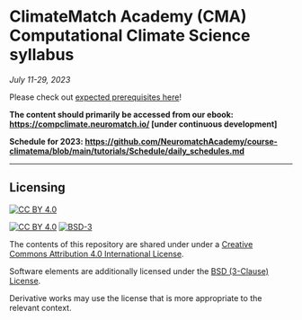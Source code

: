 # ClimateMatch Academy (CMA) Computational Climate Science syllabus

*July 11-29, 2023*

Please check out [expected prerequisites here](https://github.com/NeuromatchAcademy/precourse/blob/main/prereqs/ComputationalNeuroscience.md)!

**The content should primarily be accessed from our ebook: https://compclimate.neuromatch.io/ [under continuous development]**

**Schedule for 2023: https://github.com/NeuromatchAcademy/course-climatema/blob/main/tutorials/Schedule/daily_schedules.md**

---

## Licensing

[![CC BY 4.0][cc-by-image]][cc-by]

[![CC BY 4.0][cc-by-shield]][cc-by] [![BSD-3][bsd-3-shield]][bsd-3]

The contents of this repository are shared under under a [Creative Commons Attribution 4.0 International License][cc-by].

Software elements are additionally licensed under the [BSD (3-Clause) License][bsd-3].

Derivative works may use the license that is more appropriate to the relevant context.

[cc-by]: http://creativecommons.org/licenses/by/4.0/
[cc-by-image]: https://i.creativecommons.org/l/by/4.0/88x31.png
[cc-by-shield]: https://img.shields.io/badge/License-CC%20BY%204.0-lightgrey.svg

[bsd-3]: https://opensource.org/licenses/BSD-3-Clause
[bsd-3-shield]: https://camo.githubusercontent.com/9b9ea65d95c9ef878afa1987df65731d47681336/68747470733a2f2f696d672e736869656c64732e696f2f707970692f6c2f736561626f726e2e737667
